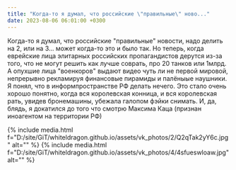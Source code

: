 ```yaml
---
title: "Когда-то я думал, что российские \"правильные\" ново..."
date: 2023-08-06 06:01:00 +0300
---
```


Когда-то я думал, что российские "правильные" новости, надо делить на 2, или на 3... может когда-то это и было так. Но теперь, когда еврейские лица элитарных российских пропагандистов дерутся из-за того, что не могут решить как лучше соврать, про 20 танков или 1млрд. А опухшие лица "военкоров" выдают видео чуть ли не первой мировой, непрерывно рекламируя финансовые пирамиды и палёныые наушники. Я понял, что в информпространстве РФ делать нечего. Это стало очень хорошо понятно, когда вся королевская конница, и вся королевская рать, увидев бронемашины, убежала галопом фэйки снимать.
И, да, блядь, я докатился до того что смотрю Максима Каца (признан иноагентом на территории РФ)


{% include media.html f="D:/site/GiT/whiteldragon.github.io/assets/vk_photos/2/Q2qTak2yY6c.jpg" alt="" %}
{% include media.html f="D:/site/GiT/whiteldragon.github.io/assets/vk_photos/4/4sfueswloaw.jpg" alt="" %}

